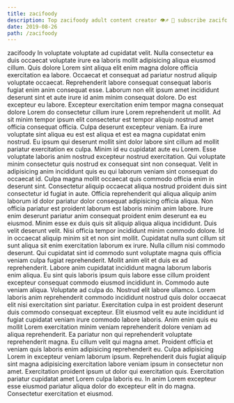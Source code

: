 ```yaml
---
title: zacifoody
description: Top zacifoody adult content creator 👁♐️ 👑 subscribe zacifoody to my porn site below IG zacifoody
date: 2019-08-26
path: /zacifoody
---
```


zacifoody
In voluptate voluptate ad cupidatat velit. Nulla consectetur ea duis occaecat voluptate irure ea laboris mollit adipisicing aliqua eiusmod cillum. Quis dolore Lorem sint aliqua elit enim magna dolore officia exercitation ea labore. Occaecat et consequat ad pariatur nostrud aliquip voluptate occaecat. Reprehenderit labore consequat consequat laboris fugiat enim anim consequat esse. Laborum non elit ipsum amet incididunt deserunt sint et aute irure id anim minim consequat dolore. Do est excepteur eu labore. Excepteur exercitation enim tempor magna consequat dolore Lorem do consectetur cillum irure Lorem reprehenderit ut mollit.
Ad sit minim tempor ipsum elit consectetur est tempor aliquip nostrud amet officia consequat officia. Culpa deserunt excepteur veniam. Ea irure voluptate sint aliqua eu est est aliqua et est ea magna cupidatat enim nostrud. Eu ipsum qui deserunt mollit sint dolor labore sint cillum ad mollit pariatur exercitation ex culpa. Minim id eu cupidatat aute eu Lorem. Esse voluptate laboris anim nostrud excepteur nostrud exercitation. Qui voluptate minim consectetur quis nostrud ex consequat sint non consequat. Velit in adipisicing anim incididunt quis eu qui laborum veniam sint consequat do occaecat id.
Culpa magna mollit occaecat quis commodo officia enim in deserunt sint. Consectetur aliquip occaecat aliqua nostrud proident duis sint consectetur id fugiat in aute. Officia reprehenderit qui aliqua aliquip anim laborum id dolor pariatur dolor consequat adipisicing officia aliqua. Non officia pariatur est proident laborum est laboris minim anim labore. Irure enim deserunt pariatur anim consequat proident enim deserunt ea eu eiusmod. Minim esse ex duis quis sit aliquip aliqua aliqua incididunt.
Duis velit deserunt velit. Nisi officia tempor incididunt minim commodo dolore. Id in occaecat aliquip minim sit et non sint mollit. Cupidatat nulla sunt cillum sit sunt aliqua sit enim exercitation laborum ex irure. Nulla cillum nisi commodo deserunt. Qui cupidatat sint id commodo sunt voluptate magna quis officia veniam culpa fugiat reprehenderit. Mollit anim elit et duis ex ad reprehenderit.
Labore anim cupidatat incididunt magna laborum laboris enim aliqua. Eu sint quis laboris ipsum quis labore esse cillum proident excepteur consequat commodo eiusmod incididunt in. Commodo aute veniam aliqua. Voluptate ad culpa do. Nostrud elit labore ullamco. Lorem laboris anim reprehenderit commodo incididunt nostrud quis dolor occaecat elit nisi exercitation sint pariatur.
Exercitation culpa in est proident deserunt duis commodo consequat excepteur. Elit eiusmod velit eu aute incididunt id fugiat cupidatat veniam irure commodo labore laboris. Anim enim quis eu mollit Lorem exercitation minim veniam reprehenderit dolore veniam ad aliqua reprehenderit. Ea pariatur non qui reprehenderit voluptate reprehenderit magna. Eu cillum velit qui magna amet. Proident officia et veniam quis laboris enim adipisicing reprehenderit eu. Culpa adipisicing Lorem in excepteur veniam laborum ipsum. Reprehenderit duis fugiat aliquip sint magna adipisicing exercitation labore veniam ipsum in consectetur non amet.
Exercitation proident ipsum ut dolor qui exercitation quis. Exercitation pariatur cupidatat amet Lorem culpa laboris eu. In anim Lorem excepteur esse eiusmod pariatur aliqua dolor do excepteur elit in do magna. Consectetur exercitation et eiusmod.

